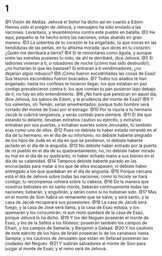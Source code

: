 # 1
@1 Visión de Abdías. Jehová el Señor ha dicho así en cuanto a Edom: Hemos oído el pregón de Jehová, y mensajero ha sido enviado a las naciones. Levantaos, y levantémonos contra este pueblo en batalla.
@2 He aquí, pequeño te he hecho entre las naciones; estás abatido en gran manera.
@3 La soberbia de tu corazón te ha engañado, tú que moras en las hendiduras de las peñas, en tu altísima morada; que dices en tu corazón: ¿Quién me derribará a tierra?
@4 Si te remontares como águila, y aunque entre las estrellas pusieres tu nido, de ahí te derribaré, dice Jehová.
@5 Si ladrones vinieran a ti, o robadores de noche (¡cómo has sido destruido!), ¿no hurtarían lo que les bastase? Si entraran a ti vendimiadores, ¿no dejarían algún rebusco?
@6 ¡Cómo fueron escudriñadas las cosas de Esaú! Sus tesoros escondidos fueron buscados.
@7 Todos tus aliados te han engañado; hasta los confines te hicieron llegar; los que estaban en paz contigo prevalecieron contra ti; los que comían tu pan pusieron lazo debajo de ti; no hay en ello entendimiento.
@8 ¿No haré que perezcan en aquel día, dice Jehová, los sabios de Edom, y la prudencia del monte de Esaú?
@9 Y tus valientes, oh Temán, serán amedrentados; porque todo hombre será cortado del monte de Esaú por el estrago.
@10 Por la injuria a tu hermano Jacob te cubrirá vergüenza, y serás cortado para siempre.
@11 El día que estando tú delante, llevaban extraños cautivo su ejército, y extraños entraban por sus puertas, y echaban suertes sobre Jerusalén, tú también eras como uno de ellos.
@12 Pues no debiste tú haber estado mirando en el día de tu hermano, en el día de su infortunio; no debiste haberte alegrado de los hijos de Judá en el día en que se perdieron, ni debiste haberte jactado en el día de la angustia.
@13 No debiste haber entrado por la puerta de mi pueblo en el día de su quebrantamiento; no, no debiste haber mirado su mal en el día de su quebranto, ni haber echado mano a sus bienes en el día de su calamidad.
@14 Tampoco debiste haberte parado en las encrucijadas para matar a los que de ellos escapasen; ni debiste haber entregado a los que quedaban en el día de angustia.
@15 Porque cercano está el día de Jehová sobre todas las naciones; como tú hiciste se hará contigo; tu recompensa volverá sobre tu cabeza.
@16 De la manera que vosotros bebisteis en mi santo monte, beberán continuamente todas las naciones; beberán, y engullirán, y serán como si no hubieran sido.
@17 Mas en el monte de Sion habrá un remanente que se salve; y será santo, y la casa de Jacob recuperará sus posesiones.
@18 La casa de Jacob será fuego, y la casa de José será llama, y la casa de Esaú estopa, y los quemarán y los consumirán; ni aun resto quedará de la casa de Esaú, porque Jehová lo ha dicho.
@19 Y los del Neguev poseerán el monte de Esaú, y los de la Sefela a los filisteos; poseerán también los campos de Efraín, y los campos de Samaria; y Benjamín a Galaad.
@20 Y los cautivos de este ejército de los hijos de Israel poseerán lo de los cananeos hasta Sarepta; y los cautivos de Jerusalén que están en Sefarad poseerán las ciudades del Neguev.
@21 Y subirán salvadores al monte de Sion para juzgar al monte de Esaú; y el reino será de Jehová.